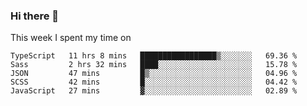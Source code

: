 ### Hi there 👋

<!--
**qiruohan/qiruohan** is a ✨ _special_ ✨ repository because its `README.md` (this file) appears on your GitHub profile.

Here are some ideas to get you started:

- 🔭 I’m currently working on ...
- 🌱 I’m currently learning ...
- 👯 I’m looking to collaborate on ...
- 🤔 I’m looking for help with ...
- 💬 Ask me about ...
- 📫 How to reach me: ...
- 😄 Pronouns: ...
- ⚡ Fun fact: ...
-->

This week I spent my time on 
<!--START_SECTION:waka-->
```text
TypeScript   11 hrs 8 mins   █████████████████▒░░░░░░░   69.36 % 
Sass         2 hrs 32 mins   ████░░░░░░░░░░░░░░░░░░░░░   15.78 % 
JSON         47 mins         █▒░░░░░░░░░░░░░░░░░░░░░░░   04.96 % 
SCSS         42 mins         █░░░░░░░░░░░░░░░░░░░░░░░░   04.42 % 
JavaScript   27 mins         ▓░░░░░░░░░░░░░░░░░░░░░░░░   02.89 % 
```
<!--END_SECTION:waka-->
